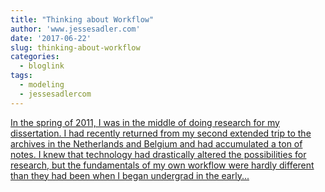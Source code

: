 ```yaml
---
title: "Thinking about Workflow"
author: 'www.jessesadler.com'
date: '2017-06-22'
slug: thinking-about-workflow
categories:
  - bloglink
tags:
  - modeling
  - jessesadlercom
---
```


[In the spring of 2011, I was in the middle of doing research for my dissertation. I had recently returned from my second extended trip to the archives in the Netherlands and Belgium and had accumulated a ton of notes. I knew that technology had drastically altered the possibilities for research, but the fundamentals of my own workflow were hardly different than they had been when I began undergrad in the early...<click to read more>](https://jessesadler.com/post/thinking-about-workflow/)

